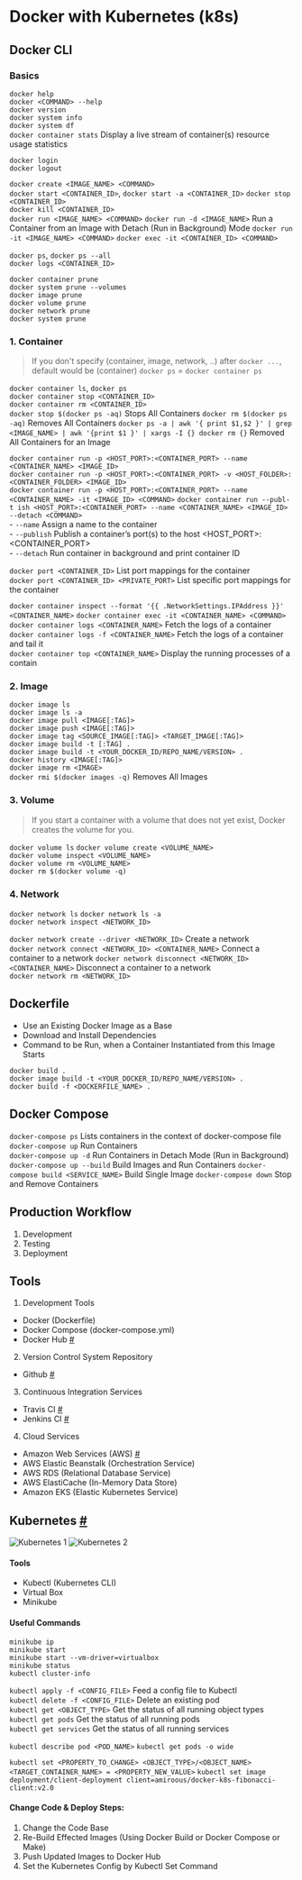 # Docker with Kubernetes (k8s)


## Docker CLI

### Basics
`docker help`   
`docker <COMMAND> --help`   
`docker version`    
`docker system info`    
`docker system df`  
`docker container stats` Display a live stream of container(s) resource usage statistics    

`docker login`  
`docker logout` 

`docker create <IMAGE_NAME> <COMMAND>`  
`docker start <CONTAINER_ID>`, `docker start -a <CONTAINER_ID>` 
`docker stop <CONTAINER_ID>`    
`docker kill <CONTAINER_ID>`    
`docker run <IMAGE_NAME> <COMMAND>` 
`docker run -d <IMAGE_NAME>` Run a Container from an Image with Detach (Run in Background) Mode 
`docker run -it <IMAGE_NAME> <COMMAND>` 
`docker exec -it <CONTAINER_ID> <COMMAND>`  

`docker ps`, `docker ps --all`  
`docker logs <CONTAINER_ID>`    

`docker container prune`    
`docker system prune --volumes`     
`docker image prune`    
`docker volume prune`   
`docker network prune`  
`docker system prune`   


### 1. Container
> If you don't specify (container, image, network, ..) after `docker ...`, default would be (container) 
`docker ps` = `docker container ps`   

`docker container ls`, `docker ps`  
`docker container stop <CONTAINER_ID>`  
`docker container rm <CONTAINER_ID>`    
`docker stop $(docker ps -aq)` Stops All Containers 
`docker rm $(docker ps -aq)` Removes All Containers 
`docker ps -a | awk '{ print $1,$2 }' | grep <IMAGE_NAME> | awk '{print $1 }' | xargs -I {} docker rm {}` Removed All Containers for an Image   

`docker container run -p <HOST_PORT>:<CONTAINER_PORT> --name <CONTAINER_NAME> <IMAGE_ID>`   
`docker container run -p <HOST_PORT>:<CONTAINER_PORT> -v <HOST_FOLDER>:<CONTAINER_FOLDER> <IMAGE_ID>`   
`docker container run -p <HOST_PORT>:<CONTAINER_PORT> --name <CONTAINER_NAME> -it <IMAGE_ID> <COMMAND>` 
`docker container run --publ-t ish <HOST_PORT>:<CONTAINER_PORT> --name <CONTAINER_NAME> <IMAGE_ID> --detach <COMMAND>`  
    - `--name` Assign a name to the container   
    - `--publish` Publish a container’s port(s) to the host <HOST_PORT>:<CONTAINER_PORT>    
    - `--detach` Run container in background and print container ID 
    
`docker port <CONTAINER_ID>` List port mappings for the container   
`docker port <CONTAINER_ID> <PRIVATE_PORT>` List specific port mappings for the container   

`docker container inspect --format '{{ .NetworkSettings.IPAddress }}' <CONTAINER_NAME>` 
`docker container exec -it <CONTAINER_NAME> <COMMAND>`  
`docker container logs <CONTAINER_NAME>` Fetch the logs of a container  
`docker container logs -f <CONTAINER_NAME>` Fetch the logs of a container and tail it   
`docker container top <CONTAINER_NAME>` Display the running processes of a contain  

### 2. Image
`docker image ls`   
`docker image ls -a`    
`docker image pull <IMAGE[:TAG]>`   
`docker image push <IMAGE[:TAG]>`   
`docker image tag <SOURCE_IMAGE[:TAG]> <TARGET_IMAGE[:TAG]>`    
`docker image build -t [:TAG] .`    
`docker image build -t <YOUR_DOCKER_ID/REPO_NAME/VERSION> .`    
`docker history <IMAGE[:TAG]>`  
`docker image rm <IMAGE>`   
`docker rmi $(docker images -q)` Removes All Images 

### 3. Volume
> If you start a container with a volume that does not yet exist, Docker creates the volume for you.

`docker volume ls`
`docker volume create <VOLUME_NAME>`    
`docker volume inspect <VOLUME_NAME>`   
`docker volume rm <VOLUME_NAME>`    
`docker rm $(docker volume -q)` 

### 4. Network
`docker network ls` 
`docker network ls -a`  
`docker network inspect <NETWORK_ID>`   

`docker network create --driver <NETWORK_ID>` Create a network  
`docker network connect <NETWORK_ID> <CONTAINER_NAME>` Connect a container to a network 
`docker network disconnect <NETWORK_ID> <CONTAINER_NAME>` Disconnect a container to a network   
`docker network rm <NETWORK_ID>`    




## Dockerfile
- Use an Existing Docker Image as a Base    
- Download and Install Dependencies 
- Command to be Run, when a Container Instantiated from this Image Starts   

`docker build .`    
`docker image build -t <YOUR_DOCKER_ID/REPO_NAME/VERSION> .`    
`docker build -f <DOCKERFILE_NAME> .`   


## Docker Compose
`docker-compose ps` Lists containers in the context of docker-compose file  
`docker-compose up` Run Containers  
`docker-compose up -d` Run Containers in Detach Mode (Run in Background)    
`docker-compose up --build` Build Images and Run Containers
`docker-compose build <SERVICE_NAME>` Build Single Image 
`docker-compose down` Stop and Remove Containers    


## Production Workflow  
1. Development  
2. Testing  
3. Deployment   


## Tools

1. Development Tools
- Docker (Dockerfile)
- Docker Compose (docker-compose.yml)
- Docker Hub [#](https://hub.docker.com/)

2. Version Control System Repository
- Github [#](https://github.com/)

3. Continuous Integration Services
- Travis CI [#](https://travis-ci.com/)
- Jenkins CI [#](https://jenkins.io/)

4. Cloud Services
- Amazon Web Services (AWS) [#](https://aws.amazon.com/)
- AWS Elastic Beanstalk (Orchestration Service)
- AWS RDS (Relational Database Service)
- AWS ElastiCache (In-Memory Data Store)
- Amazon EKS (Elastic Kubernetes Service)


## Kubernetes [#](https://kubernetes.io/)
![Kubernetes 1](./screenshots/25.2.png)
![Kubernetes 2](./screenshots/25.3.png)

#### Tools
- Kubectl (Kubernetes CLI)
- Virtual Box
- Minikube

#### Useful Commands
```
minikube ip
minikube start
minikube start --vm-driver=virtualbox
minikube status
kubectl cluster-info
```

`kubectl apply -f <CONFIG_FILE>` Feed a config file to Kubectl  
`kubectl delete -f <CONFIG_FILE>` Delete an existing pod   
`kubectl get <OBJECT_TYPE>` Get the status of all running object types   
`kubectl get pods` Get the status of all running pods   
`kubectl get services` Get the status of all running services    


`kubectl describe pod <POD_NAME>`
`kubectl get pods -o wide`

`kubectl set <PROPERTY_TO_CHANGE> <OBJECT_TYPE>/<OBJECT_NAME> <TARGET_CONTAINER_NAME> = <PROPERTY_NEW_VALUE>`
`kubectl set image deployment/client-deployment client=amiroous/docker-k8s-fibonacci-client:v2.0`

#### Change Code & Deploy Steps:
1. Change the Code Base 
2. Re-Build Effected Images (Using Docker Build or Docker Compose or Make)
3. Push Updated Images to Docker Hub
4. Set the Kubernetes Config by Kubectl Set Command













